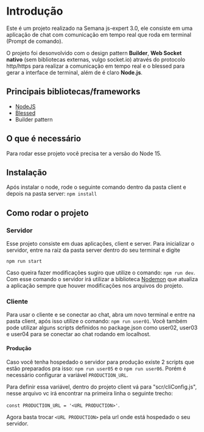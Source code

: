 # Introdução

Este é um projeto realizado na Semana js-expert 3.0, ele consiste em uma aplicação de chat com comunicação em tempo real que roda em terminal (Prompt de comando).

O projeto foi desonvolvido com o design pattern <b>Builder</b>,  <b>Web Socket nativo</b> (sem bibliotecas externas, vulgo socket.io)  através do protocolo http/https para realizar a comunicação em tempo real e o blessed para gerar a interface de terminal, além de é claro <b>Node.js</b>.

## Principais bibliotecas/frameworks
*  [NodeJS](https://nodejs.org/en/)
*  [Blessed](https://github.com/chjj/blessed)
*  Builder pattern


## O que é necessário
Para rodar esse projeto você precisa ter a versão do Node 15. 

## Instalação
Após instalar o node, rode o seguinte comando dentro da pasta client e depois na pasta server:
`npm install`

## Como rodar o projeto

### Servidor
Esse projeto consiste em duas aplicações, client e server. Para inicializar o servidor, entre na raiz da pasta server dentro do seu terminal e digite 

`npm run start`

Caso queira fazer modificações sugiro que utilize o comando: `npm run dev`.  Com esse comando o servidor irá utilizar a biblioteca [Nodemon](https://nodemon.io/) que atualiza a aplicação sempre que houver modificações nos arquivos do projeto.

### Cliente
Para usar o cliente e se conectar ao chat, abra um novo terminal e entre na pasta client, após isso utilize o comando: `npm run user01`.
Você também pode utilizar alguns scripts definidos no package.json como user02, user03 e user04 para se conectar ao chat rodando em localhost.

#### Produção
Caso você tenha hospedado o servidor para produção existe 2 scripts que estão preparados pra isso: `npm run user05` e o `npm run user06`. 
Porém é necessário configurar a variável `PRODUCTION_URL`. 

Para definir essa variável, dentro do projeto client vá para "scr/cliConfig.js", nesse arquivo vc irá encontrar na primeira linha o seguinte trecho:

 `const PRODUCTION_URL = '<URL PRODUCTION>'`.

Agora basta trocar `<URL PRODUCTION>` pela url onde está hospedado o seu servidor.
